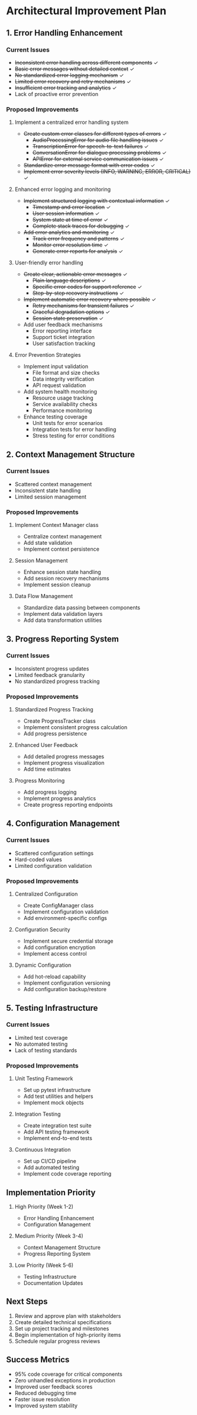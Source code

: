 # Architectural Improvement Plan

## 1. Error Handling Enhancement

### Current Issues
- ~~Inconsistent error handling across different components~~ ✓
- ~~Basic error messages without detailed context~~ ✓
- ~~No standardized error logging mechanism~~ ✓
- ~~Limited error recovery and retry mechanisms~~ ✓
- ~~Insufficient error tracking and analytics~~ ✓
- Lack of proactive error prevention

### Proposed Improvements
1. Implement a centralized error handling system
   - ~~Create custom error classes for different types of errors~~ ✓
     * ~~AudioProcessingError for audio file handling issues~~ ✓
     * ~~TranscriptionError for speech-to-text failures~~ ✓
     * ~~ConversationError for dialogue processing problems~~ ✓
     * ~~APIError for external service communication issues~~ ✓
   - ~~Standardize error message format with error codes~~ ✓
   - ~~Implement error severity levels (INFO, WARNING, ERROR, CRITICAL)~~ ✓

2. Enhanced error logging and monitoring
   - ~~Implement structured logging with contextual information~~ ✓
     * ~~Timestamp and error location~~ ✓
     * ~~User session information~~ ✓
     * ~~System state at time of error~~ ✓
     * ~~Complete stack traces for debugging~~ ✓
   - ~~Add error analytics and monitoring~~ ✓
     * ~~Track error frequency and patterns~~ ✓
     * ~~Monitor error resolution time~~ ✓
     * ~~Generate error reports for analysis~~ ✓

3. User-friendly error handling
   - ~~Create clear, actionable error messages~~ ✓
     * ~~Plain language descriptions~~ ✓
     * ~~Specific error codes for support reference~~ ✓
     * ~~Step-by-step recovery instructions~~ ✓
   - ~~Implement automatic error recovery where possible~~ ✓
     * ~~Retry mechanisms for transient failures~~ ✓
     * ~~Graceful degradation options~~ ✓
     * ~~Session state preservation~~ ✓
   - Add user feedback mechanisms
     * Error reporting interface
     * Support ticket integration
     * User satisfaction tracking

4. Error Prevention Strategies
   - Implement input validation
     * File format and size checks
     * Data integrity verification
     * API request validation
   - Add system health monitoring
     * Resource usage tracking
     * Service availability checks
     * Performance monitoring
   - Enhance testing coverage
     * Unit tests for error scenarios
     * Integration tests for error handling
     * Stress testing for error conditions

## 2. Context Management Structure

### Current Issues
- Scattered context management
- Inconsistent state handling
- Limited session management

### Proposed Improvements
1. Implement Context Manager class
   - Centralize context management
   - Add state validation
   - Implement context persistence

2. Session Management
   - Enhance session state handling
   - Add session recovery mechanisms
   - Implement session cleanup

3. Data Flow Management
   - Standardize data passing between components
   - Implement data validation layers
   - Add data transformation utilities

## 3. Progress Reporting System

### Current Issues
- Inconsistent progress updates
- Limited feedback granularity
- No standardized progress tracking

### Proposed Improvements
1. Standardized Progress Tracking
   - Create ProgressTracker class
   - Implement consistent progress calculation
   - Add progress persistence

2. Enhanced User Feedback
   - Add detailed progress messages
   - Implement progress visualization
   - Add time estimates

3. Progress Monitoring
   - Add progress logging
   - Implement progress analytics
   - Create progress reporting endpoints

## 4. Configuration Management

### Current Issues
- Scattered configuration settings
- Hard-coded values
- Limited configuration validation

### Proposed Improvements
1. Centralized Configuration
   - Create ConfigManager class
   - Implement configuration validation
   - Add environment-specific configs

2. Configuration Security
   - Implement secure credential storage
   - Add configuration encryption
   - Implement access control

3. Dynamic Configuration
   - Add hot-reload capability
   - Implement configuration versioning
   - Add configuration backup/restore

## 5. Testing Infrastructure

### Current Issues
- Limited test coverage
- No automated testing
- Lack of testing standards

### Proposed Improvements
1. Unit Testing Framework
   - Set up pytest infrastructure
   - Add test utilities and helpers
   - Implement mock objects

2. Integration Testing
   - Create integration test suite
   - Add API testing framework
   - Implement end-to-end tests

3. Continuous Integration
   - Set up CI/CD pipeline
   - Add automated testing
   - Implement code coverage reporting

## Implementation Priority

1. High Priority (Week 1-2)
   - Error Handling Enhancement
   - Configuration Management

2. Medium Priority (Week 3-4)
   - Context Management Structure
   - Progress Reporting System

3. Low Priority (Week 5-6)
   - Testing Infrastructure
   - Documentation Updates

## Next Steps

1. Review and approve plan with stakeholders
2. Create detailed technical specifications
3. Set up project tracking and milestones
4. Begin implementation of high-priority items
5. Schedule regular progress reviews

## Success Metrics

- 95% code coverage for critical components
- Zero unhandled exceptions in production
- Improved user feedback scores
- Reduced debugging time
- Faster issue resolution
- Improved system stability